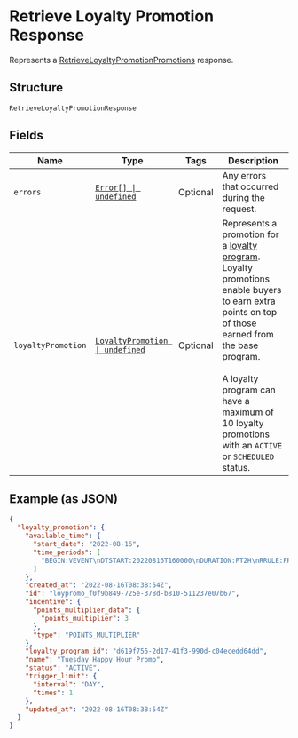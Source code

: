 
# Retrieve Loyalty Promotion Response

Represents a [RetrieveLoyaltyPromotionPromotions](../../doc/api/loyalty.md#retrieve-loyalty-promotion) response.

## Structure

`RetrieveLoyaltyPromotionResponse`

## Fields

| Name | Type | Tags | Description |
|  --- | --- | --- | --- |
| `errors` | [`Error[] \| undefined`](../../doc/models/error.md) | Optional | Any errors that occurred during the request. |
| `loyaltyPromotion` | [`LoyaltyPromotion \| undefined`](../../doc/models/loyalty-promotion.md) | Optional | Represents a promotion for a [loyalty program](../../doc/models/loyalty-program.md). Loyalty promotions enable buyers<br>to earn extra points on top of those earned from the base program.<br><br>A loyalty program can have a maximum of 10 loyalty promotions with an `ACTIVE` or `SCHEDULED` status. |

## Example (as JSON)

```json
{
  "loyalty_promotion": {
    "available_time": {
      "start_date": "2022-08-16",
      "time_periods": [
        "BEGIN:VEVENT\nDTSTART:20220816T160000\nDURATION:PT2H\nRRULE:FREQ=WEEKLY;BYDAY=TU\nEND:VEVENT"
      ]
    },
    "created_at": "2022-08-16T08:38:54Z",
    "id": "loypromo_f0f9b849-725e-378d-b810-511237e07b67",
    "incentive": {
      "points_multiplier_data": {
        "points_multiplier": 3
      },
      "type": "POINTS_MULTIPLIER"
    },
    "loyalty_program_id": "d619f755-2d17-41f3-990d-c04ecedd64dd",
    "name": "Tuesday Happy Hour Promo",
    "status": "ACTIVE",
    "trigger_limit": {
      "interval": "DAY",
      "times": 1
    },
    "updated_at": "2022-08-16T08:38:54Z"
  }
}
```

